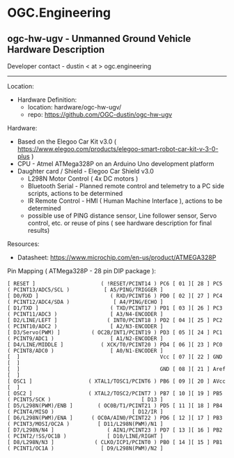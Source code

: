 # OGC.Engineering
## ogc-hw-ugv - Unmanned Ground Vehicle Hardware Description
Developer contact - dustin < at > ogc.engineering

---
Location:

- Hardware Definition:
    - location: hardware/ogc-hw-ugv/
    - repo: https://github.com/OGC-dustin/ogc-hw-ugv

Hardware:
- Based on the Elegoo Car Kit v3.0 ( https://www.elegoo.com/products/elegoo-smart-robot-car-kit-v-3-0-plus )
- CPU - Atmel ATMega328P on an Arduino Uno development platform
- Daughter card / Shield - Elegoo Car Shield v3.0
    - L298N Motor Control ( 4x DC motors )
    - Bluetooth Serial - Planned remote control and telemetry to a PC side scripts, actions to be determined
    - IR Remote Control - HMI ( Human Machine Interface ), actions to be determined
    - possible use of PING distance sensor, Line follower sensor, Servo control, etc. or reuse of pins ( see hardware description for final results)

Resources:
- Datasheet: https://www.microchip.com/en-us/product/ATMEGA328P

Pin Mapping ( ATMega328P - 28 pin DIP package ):

```
[ RESET ]                     ( !RESET/PCINT14 ) PC6 [ 01 ][ 28 ] PC5 ( PCINT13/ADC5/SCL )           [ A5/PING/TRIGGER ]
[ D0/RXD ]                       ( RXD/PCINT16 ) PD0 [ 02 ][ 27 ] PC4 ( PCINT12/ADC4/SDA )              [ A4/PING/ECHO ]
[ D1/TXD ]                       ( TXD/PCINT17 ) PD1 [ 03 ][ 26 ] PC3 ( PCINT11/ADC3 )                 [ A3/N4-ENCODER ]
[ D2/LINE/LEFT ]                ( INT0/PCINT18 ) PD2 [ 04 ][ 25 ] PC2 ( PCINT10/ADC2 )                 [ A2/N3-ENCODER ]
[ D3/Servo(PWM) ]          ( OC2B/INT1/PCINT19 ) PD3 [ 05 ][ 24 ] PC1 ( PCINT9/ADC1 )                  [ A1/N2-ENCODER ]
[ D4/LINE/MIDDLE ]            ( XCK/T0/PCINT20 ) PD4 [ 06 ][ 23 ] PC0 ( PCINT8/ADC0 )                  [ A0/N1-ENCODER ]
[  ]                                             Vcc [ 07 ][ 22 ] GND                                               [  ]
[  ]                                             GND [ 08 ][ 21 ] Aref                                              [  ]
[ OSC1 ]                  ( XTAL1/TOSC1/PCINT6 ) PB6 [ 09 ][ 20 ] AVcc                                              [  ]
[ OSC2 ]                  ( XTAL2/TOSC2/PCINT7 ) PB7 [ 10 ][ 19 ] PB5 ( PCINT5/SCK )                             [ D13 ]
[ D5/L298N(PWM)/ENB ]        ( OC0B/T1/PCINT21 ) PD5 [ 11 ][ 18 ] PB4 ( PCINT4/MISO )                         [ D12/IR ]
[ D6/L298N(PWM)/ENA ]      ( OC0A/AIN0/PCINT22 ) PD6 [ 12 ][ 17 ] PB3 ( PCINT3/MOSI/OC2A )         [ D11/L298N(PWM)/N1 ]
[ D7/L298N/N4 ]                 ( AIN1/PCINT23 ) PD7 [ 13 ][ 16 ] PB2 ( PCINT2/!SS/OC1B )             [ D10/LINE/RIGHT ]
[ D8/L298N/N3 ]             ( CLKO/ICP1/PCINT0 ) PB0 [ 14 ][ 15 ] PB1 ( PCINT1/OC1A )               [ D9/L298N(PWM)/N2 ]
```

